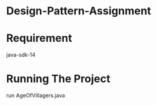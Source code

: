# Design-Pattern-Assignment

# Requirement
java-sdk-14

# Running The Project
run AgeOfVillagers.java
